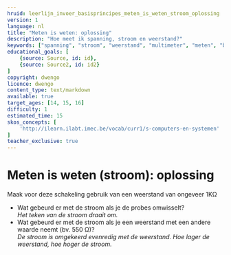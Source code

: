 ```yaml
---
hruid: leerlijn_invoer_basisprincipes_meten_is_weten_stroom_oplossing
version: 1
language: nl
title: "Meten is weten: oplossing"
description: "Hoe meet ik spanning, stroom en weerstand?"
keywords: ["spanning", "stroom", "weerstand", "multimeter", "meten", "basisprincipes", "microcontroller", "µC", "arduino", "dwenguino"]
educational_goals: [
    {source: Source, id: id}, 
    {source: Source2, id: id2}
]
copyright: dwengo
licence: dwengo
content_type: text/markdown
available: true
target_ages: [14, 15, 16]
difficulty: 1
estimated_time: 15
skos_concepts: [
    'http://ilearn.ilabt.imec.be/vocab/curr1/s-computers-en-systemen'
]
teacher_exclusive: true
---
```


# Meten is weten (stroom): oplossing

Maak voor deze schakeling gebruik van een weerstand van ongeveer 1KΩ

<ul>
    <li>Wat gebeurd er met de stroom als je de probes omwisselt?<br><em>Het teken van de stroom draait om.</em></li>
    <li>Wat gebeurd er met de stroom als je een weerstand met een andere waarde neemt (bv. 550 Ω)?<br><em>De stroom is omgekeerd evenredig met de weerstand. Hoe lager de weerstand, hoe hoger de stroom.</em></li>
</ul>



